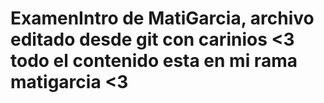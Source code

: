 # ExamenIntro de MatiGarcia, archivo editado desde git con carinios <3 todo el contenido esta en mi rama matigarcia <3
